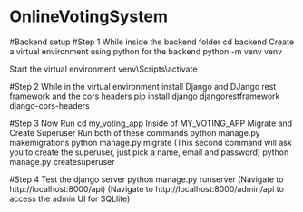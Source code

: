 # OnlineVotingSystem

#Backend setup
#Step 1
While inside the backend folder
cd backend
Create a virtual environment using python for the backend
python -m venv venv

Start the virtual environment
venv\Scripts\activate

#Step 2
While in the virtual environment install Django and DJango rest framework and the cors headers
pip install django djangorestframework django-cors-headers

#Step 3
Now Run
cd my_voting_app
Inside of MY_VOTING_APP
Migrate and Create Superuser
Run both of these commands
python manage.py makemigrations
python manage.py migrate
(This second command will ask you to create the superuser, just pick a name, email and password)
python manage.py createsuperuser

#Step 4
Test the django server
python manage.py runserver
(Navigate to http://localhost:8000/api)
(Navigate to http://localhost:8000/admin/api to access the admin UI for SQLlite)
